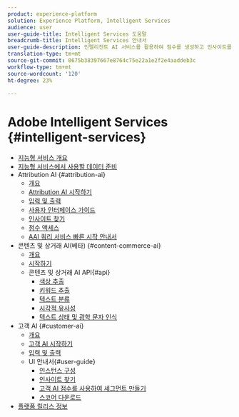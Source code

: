 ```yaml
---
product: experience-platform
solution: Experience Platform, Intelligent Services
audience: user
user-guide-title: Intelligent Services 도움말
breadcrumb-title: Intelligent Services 안내서
user-guide-description: 인텔리전트 AI 서비스를 활용하여 점수를 생성하고 인사이트를 발견하며 마케팅 이벤트 데이터를 통해 세그먼트를 만들 수 있습니다.
translation-type: tm+mt
source-git-commit: 0675b38397667e8764c75e22a1e2f2e4aaddeb3c
workflow-type: tm+mt
source-wordcount: '120'
ht-degree: 23%

---
```



# Adobe Intelligent Services {#intelligent-services}

- [지능형 서비스 개요](home.md)
- [지능형 서비스에서 사용할 데이터 준비](data-preparation.md)
- Attribution AI {#attribution-ai}
   - [개요](attribution-ai/overview.md)
   - [Attribution AI 시작하기](attribution-ai/getting-started.md)
   - [입력 및 출력](attribution-ai/input-output.md)
   - [사용자 인터페이스 가이드](attribution-ai/user-guide.md)
   - [인사이트 찾기](attribution-ai/discover-insights.md)
   - [점수 액세스](attribution-ai/download-scores.md)
   - [AAI 쿼리 서비스 빠른 시작 안내서](attribution-ai/aai-query-service.md)
- 콘텐츠 및 상거래 AI(베타) {#content-commerce-ai}
   - [개요](content-commerce-ai/overview.md)
   - [시작하기](content-commerce-ai/getting-started.md)
   - 콘텐츠 및 상거래 AI API{#api}
      - [색상 추출](content-commerce-ai/api/color-extraction.md)
      - [키워드 추출](content-commerce-ai/api/keyword-extraction.md)
      - [텍스트 분류](content-commerce-ai/api/text-classification.md)
      - [시각적 유사성](content-commerce-ai/api/visual-similarity.md)
      - [텍스트 상태 및 광학 문자 인식](content-commerce-ai/api/optical-character-recognition.md)
- 고객 AI {#customer-ai}
   - [개요](customer-ai/overview.md)
   - [고객 AI 시작하기](customer-ai/getting-started.md)
   - [입력 및 출력](customer-ai/input-output.md)
   - UI 안내서{#user-guide}
      - [인스턴스 구성](customer-ai/user-guide/configure.md)
      - [인사이트 찾기](customer-ai/user-guide/discover-insights.md)
      - [고객 AI 점수를 사용하여 세그먼트 만들기](customer-ai/user-guide/create-segment.md)
      - [스코어 다운로드](customer-ai/user-guide/download-scores.md)
- [플랫폼 릴리스 정보](https://www.adobe.com/go/platform-release-notes-en)

